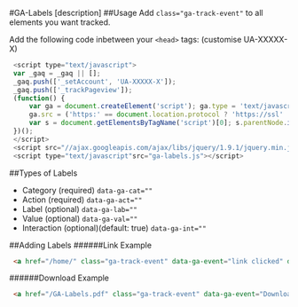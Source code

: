 #GA-Labels
[description]
##Usage
Add ``` class="ga-track-event" ``` to all elements you want tracked.

Add the following code inbetween your `<head>` tags: (customise UA-XXXXX-X)

 ```javascript
  <script type="text/javascript">
  var _gaq = _gaq || [];
  _gaq.push(['_setAccount', 'UA-XXXXX-X']);
  _gaq.push(['_trackPageview']);
  (function() {
      var ga = document.createElement('script'); ga.type = 'text/javascript'; ga.async = true;
      ga.src = ('https:' == document.location.protocol ? 'https://ssl' : 'http://www') + '.google-analytics.com/ga.js';
      var s = document.getElementsByTagName('script')[0]; s.parentNode.insertBefore(ga, s);
  })();
  </script>
  <script src="//ajax.googleapis.com/ajax/libs/jquery/1.9.1/jquery.min.js" ></script>
  <script type="text/javascript"src="ga-labels.js"></script>
  ```
  
##Types of Labels
 * Category     (required) ``` data-ga-cat="" ```
 * Action       (required) ``` data-ga-act="" ```
 * Label        (optional) ``` data-ga-lab="" ```
 * Value        (optional) ``` data-ga-val="" ```
 * Interaction  (optional)(default: true) ``` data-ga-int="" ```
 
##Adding Labels
######Link Example
```html
 <a href="/home/" class="ga-track-event" data-ga-event="link clicked" data-ga-cat="home">Home</a> 
 ```
######Download Example
```html
 <a href="/GA-Labels.pdf" class="ga-track-event" data-ga-event="Download" data-ga-cat="GA-Labels PDF" data-ga-value="5" data-ga-int="false">Download PDF</a> 
```
 
